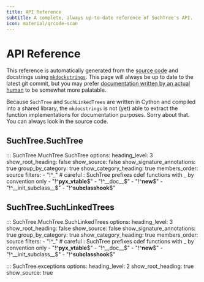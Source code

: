 ```yaml
---
title: API Reference
subtitle: A complete, always up-to-date reference of SuchTree's API.
icon: material/qrcode-scan
---
```


# API Reference

This reference is automatically generated from the [source code](https://github.com/ryneches/SuchTree)
and docstrings using [`mkdockstrings`](https://mkdocstrings.github.io/). This page will always 
be up to date to the latest git commit, but you may prefer [documentation written by an actual
human](SuchTree_API.md) to be somewhat more palatable. 

Because `SuchTree` and `SuchLinkedTrees` are written in Cython and compiled into a shared library,
the `mkdocstrings` is not (yet) able to extract the function implementations for documentation purposes.
Sorry about that. You can always look in the source code.

## SuchTree.SuchTree

::: SuchTree.MuchTree.SuchTree
    options:
      heading_level: 3
      show_root_heading: false
      show_source: false
      show_signature_annotations: true
      group_by_category: true
      show_category_heading: true
      members_order: source
      filters:
        - "!^_" # careful : SuchTree prefixes cdef functions with _ by convention only
        - "!^__pyx_vtable__$"
        - "!^__doc__$"
        - "!^__new__$"
        - "!^__init_subclass__$"
        - "!^__subclasshook__$"

## SuchTree.SuchLinkedTrees

::: SuchTree.MuchTree.SuchLinkedTrees
    options:
      heading_level: 3
      show_root_heading: false
      show_source: false
      show_signature_annotations: true
      group_by_category: true
      show_category_heading: true
      members_order: source
      filters:
        - "!^_" # careful : SuchTree prefixes cdef functions with _ by convention only
        - "!^__pyx_vtable__$"
        - "!^__doc__$"
        - "!^__new__$"
        - "!^__init_subclass__$"
        - "!^__subclasshook__$"

::: SuchTree.exceptions
    options:
      heading_level: 2
      show_root_heading: true
      show_source: true
